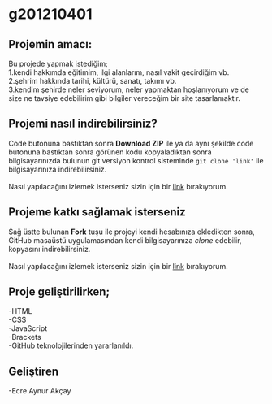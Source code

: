 # g201210401
## Projemin amacı:
Bu projede yapmak istediğim; <br>
1.kendi hakkımda eğitimim, ilgi alanlarım, nasıl vakit geçirdiğim vb. <br>
2.şehrim hakkında tarihi, kültürü, sanatı, takımı vb. <br>
3.kendim şehirde neler seviyorum, neler yapmaktan hoşlanıyorum ve de size ne tavsiye edebilirim gibi bilgiler vereceğim bir site tasarlamaktır.

## Projemi nasıl indirebilirsiniz?
Code butonuna bastıktan sonra **Download ZIP** ile ya da aynı şekilde code butonuna bastıktan sonra görünen kodu kopyaladıktan sonra bilgisayarınızda bulunun git versiyon kontrol sisteminde `git clone 'link'` ile bilgisayarınıza indirebilirsiniz. <br>
<br>
Nasıl yapılacağını izlemek isterseniz sizin için bir [link](https://www.youtube.com/watch?v=D2QX8jnh7OA/) bırakıyorum.

## Projeme katkı sağlamak isterseniz
Sağ üstte bulunan **Fork** tuşu ile projeyi kendi hesabınıza ekledikten sonra, GitHub masaüstü uygulamasından kendi bilgisayarınıza *clone* edebilir, kopyasını indirebilirsiniz. <br>
<br>
Nasıl yapılacağını izlemek isterseniz sizin için bir [link](https://www.youtube.com/watch?v=HM8cC6hagHM) bırakıyorum.

## Proje geliştirilirken;
-HTML <br>
-CSS <br>
-JavaScript <br>
-Brackets <br>
-GitHub teknolojilerinden yararlanıldı.

## Geliştiren
-Ecre Aynur Akçay 


